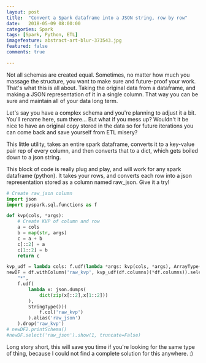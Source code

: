 ```yaml
---
layout: post
title:  "Convert a Spark dataframe into a JSON string, row by row"
date:   2018-05-09 08:00:00
categories: Spark
tags: [Spark, Python, ETL]
imagefeature: abstract-art-blur-373543.jpg
featured: false
comments: true

---
```


Not all schemas are created equal. Sometimes, no matter how much you massage the structure, you want to make sure and future-proof your work. That's what this is all about. Taking the original data from a dataframe, and making a JSON representation of it in a single column. That way you can be sure and maintain all of your data long term.

<!--more-->

Let's say you have a complex schema and you're planning to adjust it a bit. You'll rename here, sum there... But what if you mess up? Wouldn't it be nice to have an original copy stored in the data so for future iterations you can come back and save yourself from ETL misery?

This little utility, takes an entire spark dataframe, converts it to a key-value pair rep of every column, and then converts that to a dict, which gets boiled down to a json string.

This block of code is really plug and play, and will work for any spark dataframe (python). It takes your rows, and converts each row into a json representation stored as a column named raw_json. Give it a try!

```python
# Create raw_json column
import json
import pyspark.sql.functions as f

def kvp(cols, *args):
    # Create KVP of column and row
    a = cols
    b = map(str, args)
    c = a + b
    c[::2] = a
    c[1::2] = b
    return c

kvp_udf = lambda cols: f.udf(lambda *args: kvp(cols, *args), ArrayType(StringType()))
newDF = df.withColumn('raw_kvp', kvp_udf(df.columns)(*df.columns)).select(
    "*",
    f.udf(
        lambda x: json.dumps(
            dict(zip(x[::2],x[1::2]))
        ), 
        StringType())(
            f.col('raw_kvp')
        ).alias('raw_json')
    ).drop('raw_kvp')
# newDF2.printSchema()
#newDF.select('raw_json').show(1, truncate=False)
```

Long story short, this will save you time if you're looking for the same type of thing, because I could not find a complete solution for this anywhere.  :)
